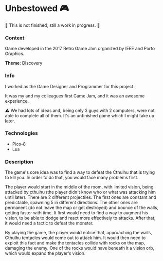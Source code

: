 # Unbestowed :video_game:

:construction: This is not finished, still a work in progress. :construction:

### Context
Game developed in the 2017 Retro Game Jam organized by IEEE and Porto Graphics.

**Theme:** Discovery

### Info 
I worked as the Game Designer and Programmer for this project.

It was my and my colleagues first Game Jam, and it was an awesome experience.

:warning: We had lots of ideas and, being only 3 guys with 2 computers, were not able to complete all of them. It's an unfinished game which I might take up later.

### Technologies
* Pico-8
* Lua 

### Description
The game's core idea was to find a way to defeat the Cthulhu that is trying to kill you. In order to do that, you would face many problems first.

The player would start in the middle of the room, with limited vision, being attacked by cthulhu (the player didn't know who or what was attacking him until later).
There are 2 different projectiles. The first ones are constant and predictable, spawning 5 in different directions. The other ones are permanent (do not leave the map or get destroyed) and bounce of the walls, getting faster with time. 
It first would need to find a way to augment his vision, to be able to dodge and react more effectively to attacks. After that, it would need a tactic to defeat the monster.

By playing the game, the player would notice that, approaching the walls, Cthulhu tentacles would come out to attack him. 
It would then need to exploit this fact and make the tentacles collide with rocks on the map, damaging the enemy.
One of the rocks would have beneath it a vision orb, which would expand the player's vision.
